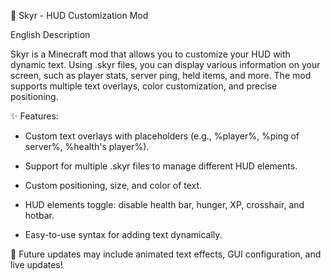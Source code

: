 📜 Skyr - HUD Customization Mod


English Description

Skyr is a Minecraft mod that allows you to customize your HUD with dynamic text. Using .skyr files, you can display various information on your screen, such as player stats, server ping, held items, and more.
The mod supports multiple text overlays, color customization, and precise positioning.



✨ Features:

- Custom text overlays with placeholders (e.g., %player%, %ping of server%, %health's player%).

- Support for multiple .skyr files to manage different HUD elements.

- Custom positioning, size, and color of text.

- HUD elements toggle: disable health bar, hunger, XP, crosshair, and hotbar.

- Easy-to-use syntax for adding text dynamically.

🔧 Future updates may include animated text effects, GUI configuration, and live updates!
